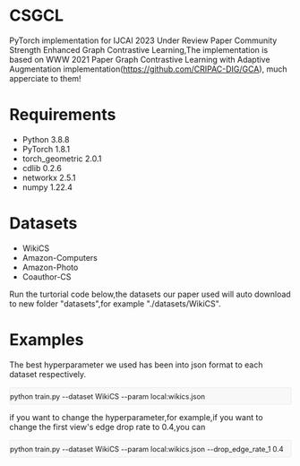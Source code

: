 # CSGCL
PyTorch implementation for IJCAI 2023 Under Review Paper Community Strength Enhanced Graph Contrastive Learning,The implementation is based on WWW 2021 Paper Graph Contrastive Learning with Adaptive Augmentation implementation(https://github.com/CRIPAC-DIG/GCA), much apperciate to them!
# Requirements
* Python 3.8.8
* PyTorch 1.8.1
* torch_geometric 2.0.1
* cdlib 0.2.6
* networkx 2.5.1
* numpy 1.22.4
# Datasets
* WikiCS
* Amazon-Computers
* Amazon-Photo
* Coauthor-CS

Run the turtorial code below,the datasets our paper used will auto download to new folder "datasets",for example "./datasets/WikiCS".

# Examples
The best hyperparameter we used has been into json format to each dataset respectively.
<pre class="md-fences md-end-block md-fences-with-lineno ty-contain-cm modeLoaded" spellcheck="false" lang="java" cid="n55" mdtype="fences" style="box-sizing: border-box; overflow: visible; font-family: var(--monospace); font-size: 0.9em; display: block; break-inside: avoid; text-align: left; white-space: normal; background-image: inherit; background-position: inherit; background-size: inherit; background-repeat: inherit; background-attachment: inherit; background-origin: inherit; background-clip: inherit; background-color: rgb(248, 248, 248); position: relative !important; border: 1px solid rgb(231, 234, 237); border-radius: 3px; padding: 8px 4px 6px 0px; margin-bottom: 0px; margin-top: 15px; width: inherit;"> python train.py --dataset WikiCS --param local:wikics.json </pre> 

 
if you want to change the hyperparameter,for example,if you want to change the first view's edge drop rate to 0.4,you can
 <pre class="md-fences md-end-block md-fences-with-lineno ty-contain-cm modeLoaded" spellcheck="false" lang="java" cid="n55" mdtype="fences" style="box-sizing: border-box; overflow: visible; font-family: var(--monospace); font-size: 0.9em; display: block; break-inside: avoid; text-align: left; white-space: normal; background-image: inherit; background-position: inherit; background-size: inherit; background-repeat: inherit; background-attachment: inherit; background-origin: inherit; background-clip: inherit; background-color: rgb(248, 248, 248); position: relative !important; border: 1px solid rgb(231, 234, 237); border-radius: 3px; padding: 8px 4px 6px 0px; margin-bottom: 0px; margin-top: 15px; width: inherit;">  python train.py --dataset WikiCS --param local:wikics.json --drop_edge_rate_1 0.4</pre> 
